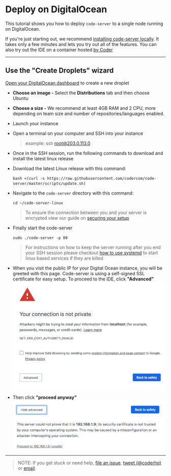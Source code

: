 # Deploy on DigitalOcean

This tutorial shows you how to deploy `code-server` to a single node running on DigitalOcean.

If you're just starting out, we recommend [installing code-server locally](../../self-hosted/index.md). It takes only a few minutes and lets you try out all of the features. You can also try out the IDE on a container hosted [by Coder](http://coder.com/signup)

---

## Use the "Create Droplets" wizard

[Open your DigitalOcean dashboard](https://cloud.digitalocean.com/droplets/new) to create a new droplet

- **Choose an image -** Select the **Distributions** tab and then choose Ubuntu
- **Choose a size -** We recommend at least 4GB RAM and 2 CPU, more depending on team size and number of repositories/languages enabled.
- Launch your instance
- Open a terminal on your computer and SSH into your instance
  > example: ssh root@203.0.113.0
- Once in the SSH session, run the following commands to download and install the latest linux release

- Download the latest Linux release with this command:
  ```
  bash <(curl -s https://raw.githubusercontent.com/codercom/code-server/master/scripts/update.sh)
  ```
- Navigate to the `code-server` directory with this command:
  ```
  cd ~/code-server-linux
  ```
  > To ensure the connection between you and your server is encrypted view our guide on [securing your setup](../../security/ssl.md)
- Finally start the code-server
  ```
  sudo ./code-server -p 80
  ```
    > For instructions on how to keep the server running after you end your SSH session please checkout [how to use systemd](https://www.linode.com/docs/quick-answers/linux/start-service-at-boot/) to start linux based services if they are killed
- When you visit the public IP for your Digital Ocean instance, you will be greeted with this page. Code-server is using a self-signed SSL certificate for easy setup. To proceed to the IDE, click **"Advanced"**<img src ="../../assets/chrome_warning.png">
- Then click **"proceed anyway"**<img src="../../assets/chrome_confirm.png">

---
> NOTE: If you get stuck or need help, [file an issue](https://github.com/codercom/code-server/issues/new?&title=Improve+self-hosted+quickstart+guide), [tweet (@coderhq)](https://twitter.com/coderhq) or [email](mailto:support@coder.com?subject=Self-hosted%20quickstart%20guide).
